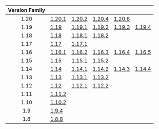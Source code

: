 | Version Family | | | | | |
|:---:|---|---|---|---|---|
| 1.20 | [1.20.1](https://github.com/BaldGang/spigot-build/releases/download/20240516/spigot-1.20.1.jar) | [1.20.2](https://github.com/BaldGang/spigot-build/releases/download/20240516/spigot-1.20.2.jar) | [1.20.4](https://github.com/BaldGang/spigot-build/releases/download/20240516/spigot-1.20.4.jar) | [1.20.6](https://github.com/BaldGang/spigot-build/releases/download/20240516/spigot-1.20.6.jar) | |
| 1.19 | [1.19](https://github.com/BaldGang/spigot-build/releases/download/20240516/spigot-1.19.jar) | [1.19.1](https://github.com/BaldGang/spigot-build/releases/download/20240516/spigot-1.19.1.jar) | [1.19.2](https://github.com/BaldGang/spigot-build/releases/download/20240516/spigot-1.19.2.jar) | [1.19.3](https://github.com/BaldGang/spigot-build/releases/download/20240516/spigot-1.19.3.jar) | [1.19.4](https://github.com/BaldGang/spigot-build/releases/download/20240516/spigot-1.19.4.jar) |
| 1.18 | [1.18](https://github.com/BaldGang/spigot-build/releases/download/20240516/spigot-1.18.jar) | [1.18.1](https://github.com/BaldGang/spigot-build/releases/download/20240516/spigot-1.18.1.jar) | [1.18.2](https://github.com/BaldGang/spigot-build/releases/download/20240516/spigot-1.18.2.jar) | | |
| 1.17 | [1.17](https://github.com/BaldGang/spigot-build/releases/download/20240516/spigot-1.17.jar) | [1.17.1](https://github.com/BaldGang/spigot-build/releases/download/20240516/spigot-1.17.1.jar) | | | |
| 1.16 | [1.16.1](https://github.com/BaldGang/spigot-build/releases/download/20240516/spigot-1.16.1.jar) | [1.16.2](https://github.com/BaldGang/spigot-build/releases/download/20240516/spigot-1.16.2.jar) | [1.16.3](https://github.com/BaldGang/spigot-build/releases/download/20240516/spigot-1.16.3.jar) | [1.16.4](https://github.com/BaldGang/spigot-build/releases/download/20240516/spigot-1.16.4.jar) | [1.16.5](https://github.com/BaldGang/spigot-build/releases/download/20240516/spigot-1.16.5.jar) |
| 1.15 | [1.15](https://github.com/BaldGang/spigot-build/releases/download/20240516/spigot-1.15.jar) | [1.15.1](https://github.com/BaldGang/spigot-build/releases/download/20240516/spigot-1.15.1.jar) | [1.15.2](https://github.com/BaldGang/spigot-build/releases/download/20240516/spigot-1.15.2.jar) | | |
| 1.14 | [1.14](https://github.com/BaldGang/spigot-build/releases/download/20240516/spigot-1.14.jar) | [1.14.1](https://github.com/BaldGang/spigot-build/releases/download/20240516/spigot-1.14.1.jar) | [1.14.2](https://github.com/BaldGang/spigot-build/releases/download/20240516/spigot-1.14.2.jar) | [1.14.3](https://github.com/BaldGang/spigot-build/releases/download/20240516/spigot-1.14.3.jar) | [1.14.4](https://github.com/BaldGang/spigot-build/releases/download/20240516/spigot-1.14.4.jar) |
| 1.13 | [1.13](https://github.com/BaldGang/spigot-build/releases/download/20240516/spigot-1.13.jar) | [1.13.1](https://github.com/BaldGang/spigot-build/releases/download/20240516/spigot-1.13.1.jar) | [1.13.2](https://github.com/BaldGang/spigot-build/releases/download/20240516/spigot-1.13.2.jar) | | |
| 1.12 | [1.12](https://github.com/BaldGang/spigot-build/releases/download/20240516/spigot-1.12.jar) | [1.12.1](https://github.com/BaldGang/spigot-build/releases/download/20240516/spigot-1.12.1.jar) | [1.12.2](https://github.com/BaldGang/spigot-build/releases/download/20240516/spigot-1.12.2.jar) | | |
| 1.11 | [1.11.2](https://github.com/BaldGang/spigot-build/releases/download/20240516/spigot-1.11.2.jar) | | | | |
| 1.10 | [1.10.2](https://github.com/BaldGang/spigot-build/releases/download/20240516/spigot-1.10.2.jar) | | | | |
| 1.9 | [1.9.4](https://github.com/BaldGang/spigot-build/releases/download/20240516/spigot-1.9.4.jar) | | | | |
| 1.8 | [1.8.8](https://github.com/BaldGang/spigot-build/releases/download/20240516/spigot-1.8.8.jar) | | | | |
